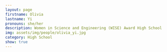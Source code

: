 ```yaml
---
layout: page
firstname: Olivia
lastname: Yi
pronouns: she/her
description: Women in Science and Engineering (WISE) Award High School Intern (Summer 2024)
img: assets/img/people/olivia_yi.jpg
category: High School
show: true
---
```

